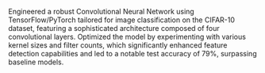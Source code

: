 Engineered a robust Convolutional Neural Network using TensorFlow/PyTorch tailored for image classification on the CIFAR-10 dataset, featuring a sophisticated architecture composed of four convolutional layers. Optimized the model by experimenting with various kernel sizes and filter counts, which significantly enhanced feature detection capabilities and led to a notable test accuracy of 79%, surpassing baseline models.
